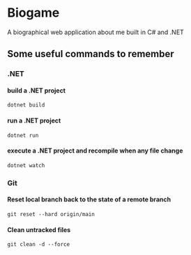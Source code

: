 # Biogame
A biographical web application about me built in C# and .NET

## Some useful commands to remember

### .NET

#### build a .NET project
```
dotnet build
```

#### run a .NET project
```
dotnet run 
```

#### execute a .NET project and recompile when any file change
```
dotnet watch
```

### Git

#### Reset local branch back to the state of a remote branch
```
git reset --hard origin/main
```

#### Clean untracked files
```
git clean -d --force
```